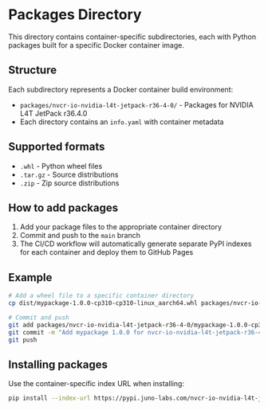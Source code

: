 # Packages Directory

This directory contains container-specific subdirectories, each with Python packages built for a specific Docker container image.

## Structure

Each subdirectory represents a Docker container build environment:
- `packages/nvcr-io-nvidia-l4t-jetpack-r36-4-0/` - Packages for NVIDIA L4T JetPack r36.4.0
- Each directory contains an `info.yaml` with container metadata

## Supported formats
- `.whl` - Python wheel files
- `.tar.gz` - Source distributions
- `.zip` - Zip source distributions

## How to add packages

1. Add your package files to the appropriate container directory
2. Commit and push to the `main` branch
3. The CI/CD workflow will automatically generate separate PyPI indexes for each container and deploy them to GitHub Pages

## Example

```bash
# Add a wheel file to a specific container directory
cp dist/mypackage-1.0.0-cp310-cp310-linux_aarch64.whl packages/nvcr-io-nvidia-l4t-jetpack-r36-4-0/

# Commit and push
git add packages/nvcr-io-nvidia-l4t-jetpack-r36-4-0/mypackage-1.0.0-cp310-cp310-linux_aarch64.whl
git commit -m "Add mypackage 1.0.0 for nvcr-io-nvidia-l4t-jetpack-r36-4-0"
git push
```

## Installing packages

Use the container-specific index URL when installing:

```bash
pip install --index-url https://pypi.juno-labs.com/nvcr-io-nvidia-l4t-jetpack-r36-4-0/ mypackage
```
